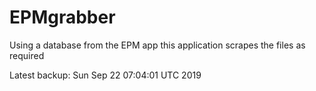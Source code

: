 # EPMgrabber
Using a database from the EPM app this application scrapes the files as required


Latest backup: Sun Sep 22 07:04:01 UTC 2019
